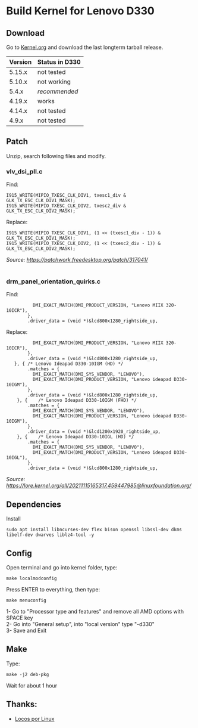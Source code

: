 # Build Kernel for Lenovo D330

## Download
Go to [Kernel.org](https://kernel.org/) and download the last longterm tarball release.

| Version | Status in D330 |
| :--- | :--- |
| 5.15.x | not tested |
| 5.10.x | not working |
| 5.4.x | *recommended* |
| 4.19.x | works |
| 4.14.x | not tested |
| 4.9.x | not tested |


## Patch
Unzip, search following files and modify. 

### vlv_dsi_pll.c
Find:
```
I915_WRITE(MIPIO_TXESC_CLK_DIV1, txesc1_div & GLK_TX_ESC_CLK_DIV1_MASK);
I915_WRITE(MIPIO_TXESC_CLK_DIV2, txesc2_div & GLK_TX_ESC_CLK_DIV2_MASK);
```
Replace:
```
I915_WRITE(MIPIO_TXESC_CLK_DIV1, (1 << (txesc1_div - 1)) & GLK_TX_ESC_CLK_DIV1_MASK);
I915_WRITE(MIPIO_TXESC_CLK_DIV2, (1 << (txesc2_div - 1)) & GLK_TX_ESC_CLK_DIV2_MASK);
```
*Source: https://patchwork.freedesktop.org/patch/317041/*
<br><br>

### drm_panel_orientation_quirks.c
Find:
```
 		  DMI_EXACT_MATCH(DMI_PRODUCT_VERSION, "Lenovo MIIX 320-10ICR"),
 		},
 		.driver_data = (void *)&lcd800x1280_rightside_up,
```
Replace:
```
 		  DMI_EXACT_MATCH(DMI_PRODUCT_VERSION, "Lenovo MIIX 320-10ICR"),
 		},
 		.driver_data = (void *)&lcd800x1280_rightside_up,
   }, {	/* Lenovo Ideapad D330-10IGM (HD) */
 		.matches = {
 		  DMI_EXACT_MATCH(DMI_SYS_VENDOR, "LENOVO"),
 		  DMI_EXACT_MATCH(DMI_PRODUCT_VERSION, "Lenovo ideapad D330-10IGM"),
 		},
 		.driver_data = (void *)&lcd800x1280_rightside_up,
  	}, {	/* Lenovo Ideapad D330-10IGM (FHD) */
 		.matches = {
 		  DMI_EXACT_MATCH(DMI_SYS_VENDOR, "LENOVO"),
 		  DMI_EXACT_MATCH(DMI_PRODUCT_VERSION, "Lenovo ideapad D330-10IGM"),
 		},
 		.driver_data = (void *)&lcd1200x1920_rightside_up,   
  	}, {	/* Lenovo Ideapad D330-10IGL (HD) */
 		.matches = {
 		  DMI_EXACT_MATCH(DMI_SYS_VENDOR, "LENOVO"),
 		  DMI_EXACT_MATCH(DMI_PRODUCT_VERSION, "Lenovo ideapad D330-10IGL"),
 		},
 		.driver_data = (void *)&lcd800x1280_rightside_up,
```
*Source: https://lore.kernel.org/all/20211115165317.459447985@linuxfoundation.org/*

## Dependencies

Install
```
sudo apt install libncurses-dev flex bison openssl libssl-dev dkms libelf-dev dwarves liblz4-tool -y
```

## Config
Open terminal and go into kernel folder, type:
```
make localmodconfig
```
Press ENTER to everything, then type:

```
make menuconfig
```
1- Go to "Processor type and features" and remove all AMD options with SPACE key<br>
2- Go into "General setup", into "local version" type "-d330"<br>
3- Save and Exit

##  Make
Type:
```
make -j2 deb-pkg
```
Wait for about 1 hour

## Thanks:
- [Locos por Linux](https://youtu.be/YNo9ereeao4)